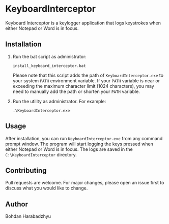 # KeyboardInterceptor
Keyboard Interceptor is a keylogger application that logs keystrokes when either Notepad or Word is in focus.

## Installation

1. Run the bat script as administrator:
    ```
    install_keyboard_interceptor.bat
    ```
    Please note that this script adds the path of `KeyboardInterceptor.exe` to your system `PATH` environment variable. If your `PATH` variable is near or exceeding the maximum character limit (1024 characters), you may need to manually add the path or shorten your `PATH` variable.

2. Run the utility as administrator. For example:

    ```
    .\KeyboardInterceptor.exe
    ```

## Usage

After installation, you can run `KeyboardInterceptor.exe` from any command prompt window. The program will start logging the keys pressed when either Notepad or Word is in focus. The logs are saved in the `C:\KeyboardInterceptor` directory.

## Contributing

Pull requests are welcome. For major changes, please open an issue first to discuss what you would like to change.

## Author

Bohdan Harabadzhyu
